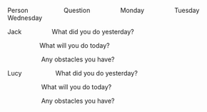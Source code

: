 Person &emsp;  &emsp;  &emsp; &emsp; Question       Monday       Tuesday       Wednesday

Jack       What did you do yesterday?

​                      What will you do today?

​                                      Any obstacles you have?

Lucy                              What did you do yesterday?

​                                      What will you do today?

​                                      Any obstacles you have?

